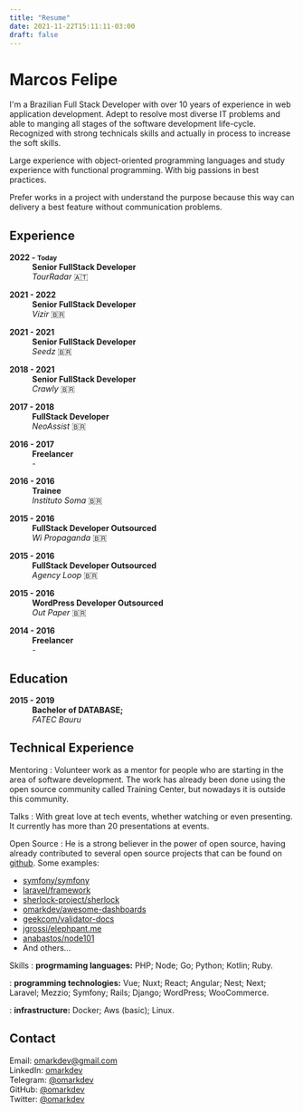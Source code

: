 ```yaml
---
title: "Resume"
date: 2021-11-22T15:11:11-03:00
draft: false
---
```


# Marcos Felipe

I'm a Brazilian Full Stack Developer with over 10 years of experience in
web application development. Adept to resolve most diverse IT problems and able
to manging all stages of the software development life-cycle. Recognized with strong technicals
skills and actually in process to increase the soft skills.

Large experience with object-oriented programming languages and study experience with functional 
programming. With big passions in best practices.

Prefer works in a project with understand the purpose because this way can delivery
a best feature without communication problems.

Experience
----------


<dl class="resume-timeline">
  <dt><strong>2022 - <small>Today</small></strong></dt>
  <dd>
    <strong>Senior FullStack Developer</strong>
    <br>
    <i>TourRadar</i> <span class="flag-resume">🇦🇹</span>
  </dd>
</dl>

<dl class="resume-timeline">
  <dt><strong>2021 - 2022</strong></dt>
  <dd>
    <strong>Senior FullStack Developer</strong>
    <br>
    <i>Vizir</i> <span class="flag-resume">🇧🇷</span>
  </dd>
</dl>

<dl class="resume-timeline">
  <dt><strong>2021 - 2021</strong></dt>
  <dd>
    <strong>Senior FullStack Developer</strong>
    <br>
    <i>Seedz</i> <span class="flag-resume">🇧🇷</span>
  </dd>
</dl>

<dl class="resume-timeline">
  <dt><strong>2018 - 2021</strong></dt>
  <dd>
    <strong>Senior FullStack Developer</strong>
    <br>
    <i>Crawly</i> <span class="flag-resume">🇧🇷</span>
  </dd>
</dl>

<dl class="resume-timeline">
  <dt><strong>2017 - 2018</strong></dt>
  <dd>
    <strong>FullStack Developer</strong>
    <br>
    <i>NeoAssist</i> <span class="flag-resume">🇧🇷</span>
  </dd>
</dl>

<dl class="resume-timeline">
  <dt><strong>2016 - 2017</strong></dt>
  <dd>
    <strong>Freelancer</strong>
    <br>
    <i>-</i>
  </dd>
</dl>

<dl class="resume-timeline">
  <dt><strong>2016 - 2016</strong></dt>
  <dd>
    <strong>Trainee</strong>
    <br>
    <i>Instituto Soma</i> <span class="flag-resume">🇧🇷</span>
  </dd>
</dl>

<dl class="resume-timeline">
  <dt><strong>2015 - 2016</strong></dt>
  <dd>
    <strong>FullStack Developer Outsourced</strong>
    <br>
    <i>Wi Propaganda</i> <span class="flag-resume">🇧🇷</span>
  </dd>
</dl>

<dl class="resume-timeline">
  <dt><strong>2015 - 2016</strong></dt>
  <dd>
    <strong>FullStack Developer Outsourced</strong>
    <br>
    <i>Agency Loop</i> <span class="flag-resume">🇧🇷</span>
  </dd>
</dl>

<dl class="resume-timeline">
  <dt><strong>2015 - 2016</strong></dt>
  <dd>
    <strong>WordPress Developer Outsourced</strong>
    <br>
    <i>Out Paper</i> <span class="flag-resume">🇧🇷</span>
  </dd>
</dl>


<dl class="resume-timeline">
  <dt><strong>2014 - 2016</strong></dt>
  <dd>
    <strong>Freelancer</strong>
    <br>
    <i>-</i>
  </dd>
</dl>

Education
---------

<dl class="resume-timeline">
  <dt><strong>2015 - 2019</strong></dt>
  <dd>
    <strong>Bachelor of DATABASE;</strong>
    <br>
    <i>FATEC Bauru</i>
  </dd>
</dl>

Technical Experience
--------------------

Mentoring
:  Volunteer work as a mentor for people who are starting in the area of software development. The
work has already been done using the open source community called Training Center, but 
nowadays it is outside this community.

Talks
:  With great love at tech events, whether watching or even presenting. It 
currently has more than 20 presentations at events.

Open Source
:   He is a strong believer in the power of open source, having already contributed 
to several open source projects that can be found on [github](https://github.com/omarkdev). Some examples:
- [symfony/symfony](https://github.com/symfony/symfony)
- [laravel/framework](https://github.com/laravel/framework)
- [sherlock-project/sherlock](https://github.com/sherlock-project/sherlock)
- [omarkdev/awesome-dashboards](https://github.com/omarkdev/awesome-dashboards)
- [geekcom/validator-docs](https://github.com/geekcom/validator-docs)
- [jgrossi/elephpant.me](https://github.com/jgrossi/elephpant.me)
- [anabastos/node101](https://github.com/anabastos/node101)
- And others...

Skills
:   **progrmaming languages:** PHP; Node; Go; Python; Kotlin; Ruby.

:   **programming technologies:** Vue; Nuxt; React; Angular; Nest; Next; Laravel; Mezzio; 
Symfony; Rails; Django; WordPress; WooCommerce.

:   **infrastructure:** Docker; Aws (basic); Linux.

Contact
----------------------------------------

Email: omarkdev@gmail.com
<br>
LinkedIn: [omarkdev](https://linkedin.com/in/omarkdev)
<br>
Telegram: [@omarkdev](https://t.me/omarkdev)
<br>
GitHub: [@omarkdev](https://github.com/omarkdev)
<br>
Twitter: [@omarkdev](https://twitter.com/omarkdev)
